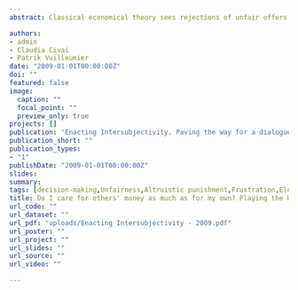 ```yaml
---
abstract: Classical economical theory sees rejections of unfair offers by people playing the Ultimatum Game (UG) as “irrational”. Recent studies suggested that these are triggered by negative emotions, such as frustration (Sanfey et al., 2003; van’t Wout et al., 2006) and by the urge to punish those who made the offers (Fehr & Gachter, 2002). Another account postulates that rejections are instead “rational” according to the rules of social exchange reasoning, in that they will increase the chance of future players to receive fair offers (Zamir, 2001). We tested these two accounts by employing healthy participants in modifi ed version of the UG in which players knew that their putative rejections were not harming those who made offers. The analysis of skin conductance responses shows that this task was signifi cantly less emotionally arousing than the traditional UG game. However, unfair offers were rejected at a comparable rate in both the classical and modifi ed versions of the Ultimatum Game. In light of these results, theories holding rejections as triggered by emotional arousal and by the urge to punish who made the offers should be re-discussed; in fact, our data suggest that the emotional response might be triggered whenever one’s own interest is at stake, and is not the ultimate cause of this behavior. We believe instead that any offer leading to an unfair distribution of money within the group is suffi cient to trigger a rejection and, therefore, that psychological mechanisms which account for social exchanges dynamics might be better candidates for explaining this behavior.

authors:
- admin
- Claudia Civai
- Patrik Vuilleumier
date: "2009-01-01T00:00:00Z"
doi: ""
featured: false
image: 
  caption: ""
  focal_point: ""
  preview_only: true
projects: []
publication: 'Enacting Intersubjectivity. Paving the way for a dialogue between cognitive science, social cognition and neuroscience. (p. 99-108), Lugano, Switzerland.'
publication_short: ""
publication_types:
- "1"
publishDate: "2009-01-01T00:00:00Z"
slides: 
summary:
tags: [decision-making,Unfairness,Altruistic punishment,Frustration,Electrophysiology,Skin Conductance Response,Utilitarian rejections,Ultimatum Game,Self-Other distinction,economical choice,third party,arousal]
title: Do I care for others' money as much as for my own? Playing the Ultimatum Game task in behalf of a Third-Party
url_code: ""
url_dataset: ""
url_pdf: "uploads/Enacting Intersubjectivity - 2009.pdf"
url_poster: ""
url_project: ""
url_slides: ""
url_source: ""
url_video: ""

---
```


